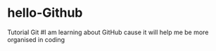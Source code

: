 # hello-Github
Tutorial Git
#I am learning about GitHub cause it will help me be more organised in coding
